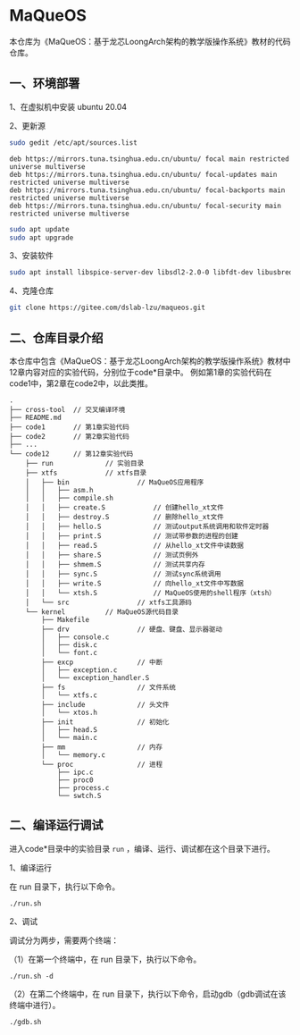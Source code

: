 # MaQueOS

本仓库为《MaQueOS：基于龙芯LoongArch架构的教学版操作系统》教材的代码仓库。

## 一、环境部署

1、在虚拟机中安装 ubuntu 20.04

2、更新源

```bash
sudo gedit /etc/apt/sources.list
```

```
deb https://mirrors.tuna.tsinghua.edu.cn/ubuntu/ focal main restricted universe multiverse
deb https://mirrors.tuna.tsinghua.edu.cn/ubuntu/ focal-updates main restricted universe multiverse
deb https://mirrors.tuna.tsinghua.edu.cn/ubuntu/ focal-backports main restricted universe multiverse
deb https://mirrors.tuna.tsinghua.edu.cn/ubuntu/ focal-security main restricted universe multiverse
```

```bash
sudo apt update
sudo apt upgrade
```

3、安装软件

```bash
sudo apt install libspice-server-dev libsdl2-2.0-0 libfdt-dev libusbredirparser-dev libfuse3-dev libcurl4 build-essential gcc-multilib libpython2.7 libnettle7 git
```

4、克隆仓库

```bash
git clone https://gitee.com/dslab-lzu/maqueos.git
```

## 二、仓库目录介绍

本仓库中包含《MaQueOS：基于龙芯LoongArch架构的教学版操作系统》教材中12章内容对应的实验代码，分别位于code*目录中。
例如第1章的实验代码在code1中，第2章在code2中，以此类推。

```
.
├── cross-tool  // 交叉编译环境
├── README.md
├── code1       // 第1章实验代码
├── code2       // 第2章实验代码
├── ...
└── code12      // 第12章实验代码
    ├── run             // 实验目录
    ├── xtfs            // xtfs目录
    │   ├── bin                 // MaQueOS应用程序
    │   │   ├── asm.h
    │   │   ├── compile.sh
    │   │   ├── create.S            // 创建hello_xt文件
    │   │   ├── destroy.S           // 删除hello_xt文件
    │   │   ├── hello.S             // 测试output系统调用和软件定时器
    │   │   ├── print.S             // 测试带参数的进程的创建
    │   │   ├── read.S              // 从hello_xt文件中读数据
    │   │   ├── share.S             // 测试页例外
    │   │   ├── shmem.S             // 测试共享内存
    │   │   ├── sync.S              // 测试sync系统调用
    │   │   ├── write.S             // 向hello_xt文件中写数据
    │   │   └── xtsh.S              // MaQueOS使用的shell程序（xtsh）
    │   └── src                 // xtfs工具源码
    └── kernel          // MaQueOS源代码目录
        ├── Makefile
        ├── drv                 // 硬盘、键盘、显示器驱动
        │   ├── console.c
        │   ├── disk.c
        │   └── font.c
        ├── excp                // 中断
        │   ├── exception.c
        │   └── exception_handler.S
        ├── fs                  // 文件系统
        │   └── xtfs.c
        ├── include             // 头文件
        │   └── xtos.h
        ├── init                // 初始化
        │   ├── head.S
        │   └── main.c
        ├── mm                  // 内存
        │   └── memory.c
        └── proc                // 进程
            ├── ipc.c
            ├── proc0
            ├── process.c
            └── swtch.S
```

## 二、编译运行调试

进入code*目录中的实验目录 `run` ，编译、运行、调试都在这个目录下进行。

1、编译运行

在 run 目录下，执行以下命令。

```
./run.sh
```

2、调试

调试分为两步，需要两个终端：

（1）在第一个终端中，在 run 目录下，执行以下命令。

```
./run.sh -d
```

（2）在第二个终端中，在 run 目录下，执行以下命令，启动gdb（gdb调试在该终端中进行）。

```
./gdb.sh
```
